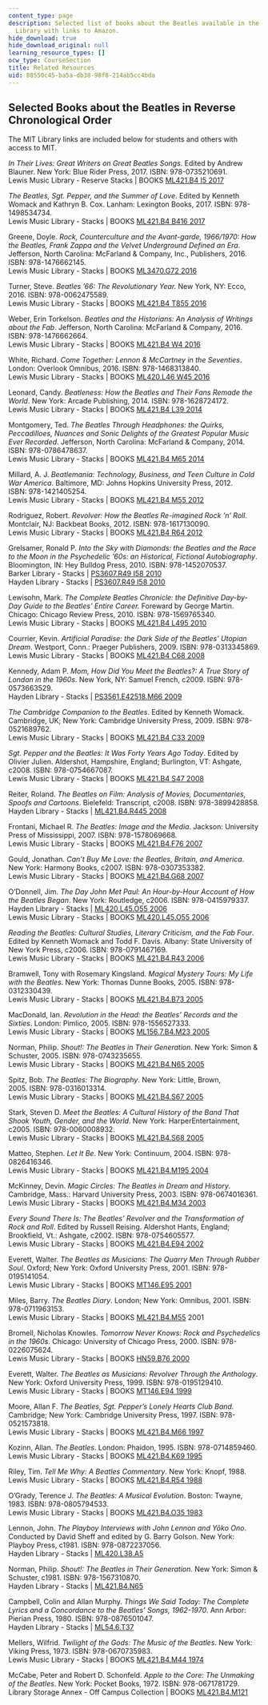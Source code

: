 ```yaml
---
content_type: page
description: Selected list of books about the Beatles available in the Lewis Music
  Library with links to Amazon.
hide_download: true
hide_download_original: null
learning_resource_types: []
ocw_type: CourseSection
title: Related Resources
uid: 88550c45-ba5a-db38-98f8-214ab5cc4bda
---
```


Selected Books about the Beatles in Reverse Chronological Order
---------------------------------------------------------------

The MIT Library links are included below for students and others with access to MIT.

_In Their Lives: Great Writers on Great Beatles Songs_. Edited by Andrew Blauner. New York: Blue Rider Press, 2017. ISBN: 978-0735210691.  
Lewis Music Library - Reserve Stacks | BOOKS [ML421.B4 I5 2017](http://library.mit.edu/item/002547937)

_The Beatles, Sgt. Pepper, and the Summer of Love_. Edited by Kenneth Womack and Kathryn B. Cox. Lanham: Lexington Books, 2017. ISBN: 978-1498534734.  
Lewis Music Library - Stacks | BOOKS [ML421.B4 B416 2017](http://library.mit.edu/item/002564396)

Greene, Doyle. _Rock, Counterculture and the Avant-garde, 1966/1970: How the Beatles, Frank Zappa and the Velvet Underground Defined an Era_. Jefferson, North Carolina: McFarland & Company, Inc., Publishers, 2016. ISBN: 978-1476662145.  
Lewis Music Library - Stacks | BOOKS [ML3470.G72 2016](http://library.mit.edu/item/002395263)

Turner, Steve. _Beatles ’66: The Revolutionary Year._ New York, NY: Ecco, 2016. ISBN: 978-0062475589.  
Lewis Music Library - Stacks | BOOKS [ML421.B4 T855 2016](http://library.mit.edu/item/002507473)

Weber, Erin Torkelson. _Beatles and the Historians: An Analysis of Writings about the Fab_. Jefferson, North Carolina: McFarland & Company, 2016. ISBN: 978-1476662664.  
Lewis Music Library - Stacks | BOOKS [ML421.B4 W4 2016](http://library.mit.edu/item/002412204)

White, Richard. _Come Together: Lennon & McCartney in the Seventies_. London: Overlook Omnibus, 2016. ISBN: 978-1468313840.  
Lewis Music Library - Stacks | BOOKS [ML420.L46 W45 2016](http://library.mit.edu/item/002476189)

Leonard, Candy. _Beatleness: How the Beatles and Their Fans Remade the World_. New York: Arcade Publishing, 2014. ISBN: 978-1628724172.  
Lewis Music Library - Stacks | BOOKS [ML421.B4 L39 2014](http://library.mit.edu/item/002306674)

Montgomery, Ted. _The Beatles Through Headphones: the Quirks, Peccadilloes, Nuances and Sonic Delights of the Greatest Popular Music Ever Recorded_. Jefferson, North Carolina: McFarland & Company, 2014. ISBN: 978-0786478637.  
Lewis Music Library - Stacks | BOOKS [ML421.B4 M65 2014](http://library.mit.edu/item/002301600)

Millard, A. J. _Beatlemania: Technology, Business, and Teen Culture in Cold War America_. Baltimore, MD: Johns Hopkins University Press, 2012. ISBN: 978-1421405254.  
Lewis Music Library - Stacks | BOOKS [ML421.B4 M55 2012](http://library.mit.edu/item/002072025)

Rodriguez, Robert. _Revolver: How the Beatles Re-imagined Rock ’n’ Roll_. Montclair, NJ: Backbeat Books, 2012. ISBN: 978-1617130090.  
Lewis Music Library - Stacks | BOOKS [ML421.B4 R64 2012](http://library.mit.edu/item/002076519)

Grelsamer, Ronald P. _Into the Sky with Diamonds: the Beatles and the Race to the Moon in the Psychedelic ’60s: an Historical, Fictional Autobiography_. Bloomington, IN: Hey Bulldog Press, 2010. ISBN: 978-1452070537.  
Barker Library - Stacks | [PS3607.R49 I58 2010](http://library.mit.edu/item/001752414)  
Hayden Library - Stacks | [PS3607.R49 I58 2010](http://library.mit.edu/item/001752414)

Lewisohn, Mark. _The Complete Beatles Chronicle: the Definitive Day-by-Day Guide to the Beatles’ Entire Career._ Foreward by George Martin. Chicago: Chicago Review Press, 2010. ISBN: 978-1569765340.  
Lewis Music Library - Stacks | BOOKS [ML421.B4 L495 2010](http://library.mit.edu/item/001953604)

Courrier, Kevin. _Artificial Paradise: the Dark Side of the Beatles’ Utopian Dream_. Westport, Conn.: Praeger Publishers, 2009. ISBN: 978-0313345869.  
Lewis Music Library - Stacks | BOOKS [ML421.B4 C68 2008](http://library.mit.edu/item/001691564)

Kennedy, Adam P. _Mom, How Did You Meet the Beatles?: A True Story of London in the 1960s_. New York, NY: Samuel French, c2009. ISBN: 978-0573663529.  
Hayden Library - Stacks | [PS3561.E42518.M66 2009](http://library.mit.edu/item/001657370)

_The Cambridge Companion to the Beatles_. Edited by Kenneth Womack. Cambridge, UK; New York: Cambridge University Press, 2009. ISBN: 978-0521689762.  
Lewis Music Library - Stacks | BOOKS [ML421.B4 C33 2009](http://library.mit.edu/item/001701711)

_Sgt. Pepper and the Beatles: It Was Forty Years Ago Today_. Edited by Olivier Julien. Aldershot, Hampshire, England; Burlington, VT: Ashgate, c2008. ISBN: 978-0754667087.  
Lewis Music Library - Stacks | BOOKS [ML421.B4 S47 2008](http://library.mit.edu/item/001665959)

Reiter, Roland. _The Beatles on Film: Analysis of Movies, Documentaries, Spoofs and Cartoons_. Bielefeld: Transcript, c2008. ISBN: 978-3899428858.  
Hayden Library - Stacks | [ML421.B4.R445 2008](http://library.mit.edu/item/001508343)

Frontani, Michael R. _The Beatles: Image and the Media_. Jackson: University Press of Mississippi, 2007. ISBN: 978-1578069668.  
Lewis Music Library - Stacks | BOOKS [ML421.B4.F76 2007](http://library.mit.edu/item/001441675)

Gould, Jonathan. _Can’t Buy Me Love: the Beatles, Britain, and America_. New York: Harmony Books, c2007. ISBN: 978-0307353382.  
Lewis Music Library - Stacks | BOOKS [ML421.B4.G68 2007](http://library.mit.edu/item/001481262)

O’Donnell, Jim. _The Day John Met Paul: An Hour-by-Hour Account of How the Beatles Began_. New York: Routledge, c2006. ISBN: 978-0415979337.  
Hayden Library - Stacks | [ML420.L45.O55 2006](http://library.mit.edu/item/001476747)  
Lewis Music Library - Stacks | BOOKS [ML420.L45.O55 2006](http://library.mit.edu/item/001476747)

_Reading the Beatles: Cultural Studies, Literary Criticism, and the Fab Four_. Edited by Kenneth Womack and Todd F. Davis. Albany: State University of New York Press, c2006. ISBN: 978-0791467169.  
Lewis Music Library - Stacks | BOOKS [ML421.B4.R43 2006](http://library.mit.edu/item/001379572)

Bramwell, Tony with Rosemary Kingsland. _Magical Mystery Tours: My Life with the Beatles_. New York: Thomas Dunne Books, 2005. ISBN: 978-0312330439.  
Lewis Music Library - Stacks | BOOKS [ML421.B4.B73 2005](http://library.mit.edu/item/001345016)

MacDonald, Ian. _Revolution in the Head: the Beatles’ Records and the Sixties_. London: Pimlico, 2005. ISBN: 978-1556527333.  
Lewis Music Library - Stacks | BOOKS [ML156.7.B4.M23 2005](http://library.mit.edu/item/001336906)

Norman, Philip. _Shout!: The Beatles in Their Generation_. New York: Simon & Schuster, 2005. ISBN: 978-0743235655.  
Lewis Music Library - Stacks | BOOKS [ML421.B4.N65 2005](http://library.mit.edu/item/001303090)

Spitz, Bob. _The Beatles: The Biography_. New York: Little, Brown, 2005. ISBN: 978-0316013314.  
Lewis Music Library - Stacks | BOOKS [ML421.B4.S67 2005](http://library.mit.edu/item/001352466)

Stark, Steven D. _Meet the Beatles: A Cultural History of the Band That Shook Youth, Gender, and the World_. New York: HarperEntertainment, c2005. ISBN: 978-0060008932.  
Lewis Music Library - Stacks | BOOKS [ML421.B4.S68 2005](http://library.mit.edu/item/001347211)

Matteo, Stephen. _Let It Be_. New York: Continuum, 2004. ISBN: 978-0826416346.  
Lewis Music Library - Stacks | BOOKS [ML421.B4.M195 2004](http://library.mit.edu/item/001352311)

McKinney, Devin. _Magic Circles: The Beatles in Dream and History_. Cambridge, Mass.: Harvard University Press, 2003. ISBN: 978-0674016361.  
Lewis Music Library - Stacks | BOOKS [ML421.B4.M34 2003](http://library.mit.edu/item/001230023)

_Every Sound There Is: The Beatles’ Revolver and the Transformation of Rock and Roll_. Edited by Russell Reising. Aldershot Hants, England; Brookfield, Vt.: Ashgate, c2002. ISBN: 978-0754605577.  
Lewis Music Library - Stacks | BOOKS [ML421.B4.E94 2002](http://library.mit.edu/item/001122326)

Everett, Walter. _The Beatles as Musicians: The Quarry Men Through Rubber Soul_. Oxford; New York: Oxford University Press, 2001. ISBN: 978-0195141054.  
Lewis Music Library - Stacks | BOOKS [MT146.E95 2001](http://library.mit.edu/item/001029084)

Miles, Barry. _The Beatles Diary_. London; New York: Omnibus, 2001. ISBN: 978-0711963153.  
Lewis Music Library - Stacks | BOOKS [ML421.B4.M55](http://library.mit.edu/item/000998410) 2001

Bromell, Nicholas Knowles. _Tomorrow Never Knows: Rock and Psychedelics in the 1960s_. Chicago: University of Chicago Press, 2000. ISBN: 978-0226075624.  
Lewis Music Library - Stacks | BOOKS [HN59.B76 2000](http://library.mit.edu/item/000956816)

Everett, Walter. _The Beatles as Musicians: Revolver Through the Anthology_. New York: Oxford University Press, 1999. ISBN: 978-0195129410.  
Lewis Music Library - Stacks | BOOKS [MT146.E94 1999](http://library.mit.edu/item/000914895)

Moore, Allan F. _The Beatles, Sgt. Pepper’s Lonely Hearts Club Band._ Cambridge; New York: Cambridge University Press, 1997. ISBN: 978-0521573818.  
Lewis Music Library - Stacks | BOOKS [ML421.B4.M66 1997](http://library.mit.edu/item/000837028)

Kozinn, Allan. _The Beatles_. London: Phaidon, 1995. ISBN: 978-0714859460.  
Lewis Music Library - Stacks | BOOKS [ML421.B4.K69 1995](http://library.mit.edu/item/000874877)

Riley, Tim. _Tell Me Why: A Beatles Commentary_. New York: Knopf, 1988.  
Lewis Music Library - Stacks | BOOKS [ML421.B4.R54 1988](http://library.mit.edu/item/000378420)

O’Grady, Terence J. _The Beatles: A Musical Evolution_. Boston: Twayne, 1983. ISBN: 978-0805794533.  
Lewis Music Library - Stacks | BOOKS [ML421.B4.O35 1983](http://library.mit.edu/item/000199672)

Lennon, John. _The Playboy Interviews with John Lennon and Yōko Ono_. Conducted by David Sheff and edited by G. Barry Golson. New York: Playboy Press, c1981. ISBN: 978-0872237056.  
Hayden Library - Stacks | [ML420.L38.A5](http://library.mit.edu/item/000114641)

Norman, Philip. _Shout!: The Beatles in Their Generation_. New York: Simon & Schuster, c1981. ISBN: 978-1567310870.  
Hayden Library - Stacks | [ML421.B4.N65](http://library.mit.edu/item/000108917)

Campbell, Colin and Allan Murphy. _Things We Said Today: The Complete Lyrics and a Concordance to the Beatles’ Songs, 1962-1970_. Ann Arbor: Pierian Press, 1980. ISBN: 978-0876501047.  
Hayden Library - Stacks | [ML54.6.T37](http://library.mit.edu/item/000113141)

Mellers, Wilfrid. _Twilight of the Gods: The Music of the Beatles_. New York: Viking Press, 1973. ISBN: 978-0670735983.  
Lewis Music Library - Stacks | BOOKS [ML421.B4.M44 1974](http://library.mit.edu/item/001511255)

McCabe, Peter and Robert D. Schonfeld. _Apple to the Core: The Unmaking of the Beatles_. New York: Pocket Books, 1972. ISBN: 978-0671781729.  
Library Storage Annex - Off Campus Collection | BOOKS [ML421.B4.M121](http://library.mit.edu/item/000351861)